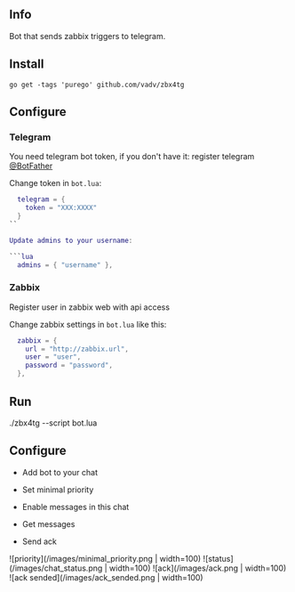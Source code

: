 ## Info

Bot that sends zabbix triggers to telegram.

## Install

`go get -tags 'purego' github.com/vadv/zbx4tg`

## Configure

### Telegram

You need telegram bot token, if you don't have it: register telegram [@BotFather](tg://@BotFather)

Change token in `bot.lua`:

```lua
  telegram = {
    token = "XXX:XXXX"
  }
``

Update admins to your username:

```lua
  admins = { "username" },
```

### Zabbix

Register user in zabbix web with api access

Change zabbix settings in `bot.lua` like this:

```lua
  zabbix = {
    url = "http://zabbix.url",
    user = "user",
    password = "password",
  },
```

## Run

./zbx4tg --script bot.lua

## Configure

* Add bot to your chat

* Set minimal priority

* Enable messages in this chat

* Get messages

* Send ack

![priority](/images/minimal_priority.png | width=100)
![status](/images/chat_status.png | width=100)
![ack](/images/ack.png | width=100)
![ack sended](/images/ack_sended.png | width=100)
